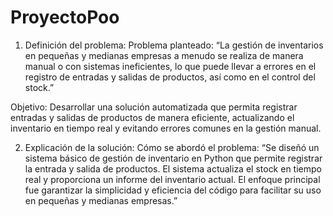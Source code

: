 # ProyectoPoo
1. Definición del problema:
Problema planteado:
“La gestión de inventarios en pequeñas y medianas empresas a menudo se realiza de manera manual o con sistemas ineficientes, lo que puede llevar a errores en el       registro   de entradas y salidas de productos, así como en el control del stock.”

Objetivo:
Desarrollar una solución automatizada que permita registrar entradas y salidas de productos de manera eficiente, actualizando el inventario en tiempo real y evitando errores comunes en la gestión manual.

2. Explicación de la solución:
Cómo se abordó el problema:
“Se diseñó un sistema básico de gestión de inventario en Python que permite registrar la entrada y salida de productos. El sistema actualiza el stock en tiempo real y proporciona un informe del inventario actual. El enfoque principal fue garantizar la simplicidad y eficiencia del código para facilitar su uso en pequeñas y medianas empresas.”
